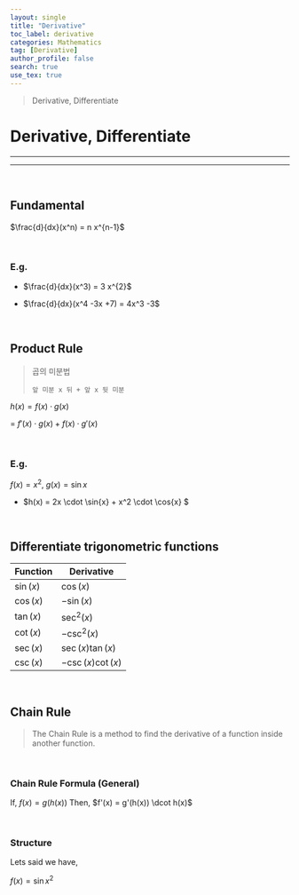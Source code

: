 ```yaml
---
layout: single
title: "Derivative"
toc_label: derivative
categories: Mathematics
tag: [Derivative]
author_profile: false
search: true
use_tex: true
---
```


> Derivative, Differentiate

# Derivative, Differentiate

---

---

<br>


## Fundamental 

$\frac{d}{dx}(x^n) = n x^{n-1}$

<br>

### E.g.

- $\frac{d}{dx}(x^3) = 3 x^{2}$

- $\frac{d}{dx}(x^4 -3x +7) = 4x^3 -3$

<br>

## Product Rule

> 곱의 미분법
> 
> `앞 미분 x 뒤 + 앞 x 뒷 미분`

$h(x) = f(x) \cdot g(x)$

= $f'(x) \cdot g(x) + f(x) \cdot g'(x)$


<br>

### E.g.

$f(x) = x^2$, $g(x) = \sin{x}$

- $h(x) = 2x \cdot \sin{x} + x^2 \cdot \cos{x} $

<br>

## Differentiate trigonometric functions

| Function        | Derivative                          |
|----------------|--------------------------------------|
| $\sin(x)$      | $\cos(x)$                           |
| $\cos(x)$      | $-\sin(x)$                          |
| $\tan(x)$      | $\sec^2(x)$                         |
| $\cot(x)$      | $-\csc^2(x)$                        |
| $\sec(x)$      | $\sec(x)\tan(x)$                    |
| $\csc(x)$      | $-\csc(x)\cot(x)$                   |

<br>

## Chain Rule

> The Chain Rule is a method to find the derivative of a function inside another function.

<br>

### Chain Rule Formula (General)

If, $f(x) = g(h(x))$
Then, $f'(x) = g'(h(x)) \dcot h(x)$

<br>

### Structure 

Lets said we have,

$f(x) = \sin{x^{2}}$




